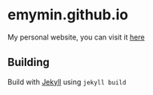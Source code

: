# emymin.github.io
My personal website, you can visit it [here](http://emymin.github.io)

## Building
Build with [Jekyll](https://jekyllrb.com/) using ```jekyll build```
